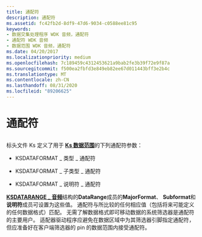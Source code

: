 ```yaml
---
title: 通配符
description: 通配符
ms.assetid: fc42fb2d-8df9-47d6-9034-c0588ee81c95
keywords:
- 数据交集处理程序 WDK 音频，通配符
- 通配符 WDK 音频
- 数据范围 WDK 音频，通配符
ms.date: 04/20/2017
ms.localizationpriority: medium
ms.openlocfilehash: 7c189459c4312453621a9bab2fe3b39f72e9f87a
ms.sourcegitcommit: f500ea2fbfd3e849eb82ee67d011443bff3e2b4c
ms.translationtype: MT
ms.contentlocale: zh-CN
ms.lasthandoff: 08/31/2020
ms.locfileid: "89206625"
---
```

# <a name="wild-cards"></a>通配符


## <span id="wild_cards"></span><span id="WILD_CARDS"></span>


标头文件 Ks 定义了用于 [**Ks 数据范围**](/previous-versions/ff561658(v=vs.85))的下列通配符参数：

-   KSDATAFORMAT \_ 类型 \_ 通配符

-   KSDATAFORMAT \_ 子类型 \_ 通配符

-   KSDATAFORMAT \_ 说明符 \_ 通配符

[**KSDATARANGE \_ 音频**](/windows-hardware/drivers/ddi/ksmedia/ns-ksmedia-ksdatarange_audio)结构的**DataRange**成员的**MajorFormat**、 **Subformat**和**说明符**成员可设置为这些值。 通配符与所比较的任何相应值（包括将来可能定义的任何数据格式）匹配。 无需了解数据格式即可移动数据的系统筛选器是通配符的主要用户。 适配器驱动程序应避免在数据区域中为其筛选器引脚指定通配符，但应准备好在客户端筛选器的 pin 的数据范围内接受通配符。

 

